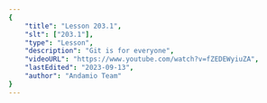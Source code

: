 ```yaml
---
{
    "title": "Lesson 203.1",
    "slt": ["203.1"],
    "type": "Lesson",
    "description": "Git is for everyone",
    "videoURL": "https://www.youtube.com/watch?v=fZEDEWyiuZA",
    "lastEdited": "2023-09-13",
    "author": "Andamio Team"
}
---
```

